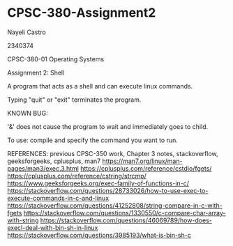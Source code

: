 # CPSC-380-Assignment2

Nayeli Castro

2340374

CPSC-380-01 Operating Systems

Assignment 2: Shell


A program that acts as a shell and can execute linux commands.

Typing "quit" or "exit" terminates the program.

KNOWN BUG:

'&' does not cause the program to wait and immediately goes to child. 


To use: compile and specify the command you want to run. 


REFERENCES: previous CPSC-350 work, Chapter 3 notes, stackoverflow, geeksforgeeks, cplusplus, man7
https://man7.org/linux/man-pages/man3/exec.3.html
https://cplusplus.com/reference/cstdio/fgets/
https://cplusplus.com/reference/cstring/strcmp/
https://www.geeksforgeeks.org/exec-family-of-functions-in-c/
https://stackoverflow.com/questions/28733026/how-to-use-exec-to-execute-commands-in-c-and-linux
https://stackoverflow.com/questions/41252808/string-compare-in-c-with-fgets
https://stackoverflow.com/questions/1330550/c-compare-char-array-with-string
https://stackoverflow.com/questions/46069789/how-does-execl-deal-with-bin-sh-in-linux
https://stackoverflow.com/questions/3985193/what-is-bin-sh-c
